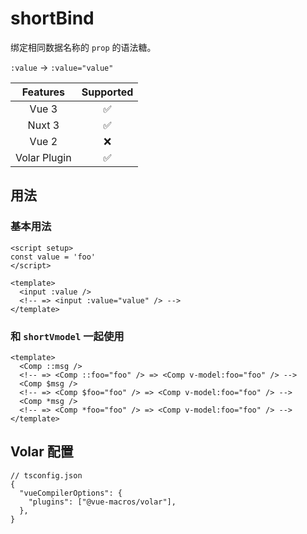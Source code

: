 # shortBind <PackageVersion name="@vue-macros/short-bind" />

<StabilityLevel level="stable" />

绑定相同数据名称的 `prop` 的语法糖。

`:value` -> `:value="value"`

|   Features   |     Supported      |
| :----------: | :----------------: |
|    Vue 3     | :white_check_mark: |
|    Nuxt 3    | :white_check_mark: |
|    Vue 2     |        :x:         |
| Volar Plugin | :white_check_mark: |

## 用法

### 基本用法

```vue twoslash
<script setup>
const value = 'foo'
</script>

<template>
  <input :value />
  <!-- => <input :value="value" /> -->
</template>
```

### 和 `shortVmodel` 一起使用

```vue
<template>
  <Comp ::msg />
  <!-- => <Comp ::foo="foo" /> => <Comp v-model:foo="foo" /> -->
  <Comp $msg />
  <!-- => <Comp $foo="foo" /> => <Comp v-model:foo="foo" /> -->
  <Comp *msg />
  <!-- => <Comp *foo="foo" /> => <Comp v-model:foo="foo" /> -->
</template>
```

## Volar 配置

```jsonc {4}
// tsconfig.json
{
  "vueCompilerOptions": {
    "plugins": ["@vue-macros/volar"],
  },
}
```
